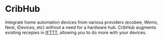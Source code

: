 # CribHub

Integrate home automation devices from various providers (ecobee, Wemo, Nest, iDevices, etc) without a need for a hardware hub. CribHub augments existing recepies in [IFTTT](https://ifttt.com), allowing you to do more with your devices.
